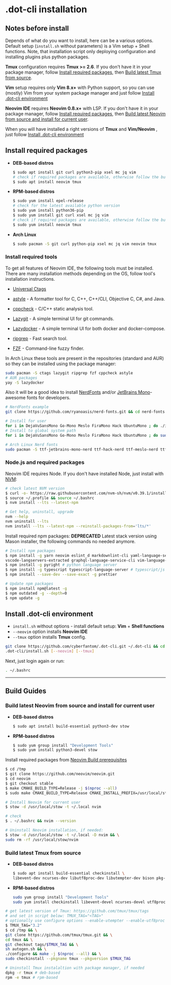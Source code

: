 # .dot-cli installation

## Notes before install

Depends of what do you want to install, here can be a various options. Default setup (`install.sh` without parameters) is a Vim setup + Shell functions. Note, that installation script only deploying configuration and installing plugins plus python packages.

**Tmux** configuration requires **Tmux >= 2.6**. If you don't have it in your package manager, follow [Install required packages](#install-required-packages),
then [Build latest Tmux from source](#build-latest-tmux-from-source).

**Vim** setup requires only **Vim 8.x+** with Python support, so you can use (mostly) Vim from your system package manager and just follow [Install .dot-cli environment](#install-.dot-cli-environment)

**Neovim IDE** requires **Neovim 0.8.x+** with LSP. If you don't have it in your package manager, follow [Install required packages](#install-required-packages),
then [Build latest Neovim from source and install for current user](#build-latest-neovim-from-source-and-install-for-current-user).

When you will have installed a right versions of **Tmux** and **Vim/Neovim** , just follow [Install .dot-cli environment](#install-.dot-cli-environment)

## Install required packages

- **DEB-based distros**

  ```bash
  $ sudo apt install git curl python3-pip xsel mc jq vim
  # check if required packages are available, otherwise follow the build guide
  $ sudo apt install neovim tmux
  ```

- **RPM-based distros**

  ```bash
  $ sudo yum install epel-release
  # check for the latest available python version
  $ sudo yum install python36-pip
  $ sudo yum install git curl xsel mc jq vim
  # check if required packages are available, otherwise follow the build guide
  $ sudo yum install neovim tmux
  ```

- **Arch Linux**

  ```bash
  $ sudo pacman -S git curl python-pip xsel mc jq vim neovim tmux
  ```

### Install required tools

To get all features of Neovim IDE, the following tools must be installed.
There are many installation methods depending on the OS, follow tool's installation
instructions.

- [Universal Ctags](https://github.com/universal-ctags/ctags)

- [astyle](https://astyle.sourceforge.net) - A formatter tool for C, C++, C++/CLI, Objective C, C#, and Java.

- [cppcheck](https://github.com/danmar/cppcheck) - C/C++ static analysis tool.

- [Lazygit](https://github.com/jesseduffield/lazygit#installation) - A simple terminal UI for git commands.

- [Lazydocker](https://github.com/jesseduffield/lazydocker#installation) - A simple terminal UI for both docker and docker-compose.

- [ripgrep](https://github.com/BurntSushi/ripgrep#installation) - Fast search tool.

- [FZF](https://github.com/junegunn/fzf) - Command-line fuzzy finder.

In Arch Linux these tools are present in the repositories (standard and AUR) so they can be installed using the package manager:

```bash
sudo pacman -S ctags lazygit ripgrep fzf cppcheck astyle
# AUR packages
yay -S lazydocker
```

Also it will be a good idea to install [NerdFonts](https://github.com/ryanoasis/nerd-fonts) and/or [JetBrains Mono](https://www.jetbrains.com/lp/mono/)- awesome fonts for developers.

```bash
# NerdFonts example
git clone https://github.com/ryanoasis/nerd-fonts.git && cd nerd-fonts

# Install for user
for i in DejaVuSansMono Go-Mono Meslo FiraMono Hack UbuntuMono ; do ./install.sh -U "$i" ; done
# Install to global system path
for i in DejaVuSansMono Go-Mono Meslo FiraMono Hack UbuntuMono ; do sudo ./install.sh -S "$i" ; done

# Arch Linux Nerd fonts
sudo pacman -S ttf-jetbrains-mono-nerd ttf-hack-nerd ttf-meslo-nerd ttf-firacode-nerd ttf-go-nerd ttf-ubuntu-mono-nerd
```

### Node.js and required packages

Neovim IDE requires Node. If you don't have installed Node, just install with [NVM](https://github.com/nvm-sh/nvm):

```bash
# check latest NVM version
$ curl -o- https://raw.githubusercontent.com/nvm-sh/nvm/v0.39.1/install.sh | bash
$ source ~/.profile && source ~/.bashrc
$ nvm install --lts --latest-npm

# Get help, uninstall, upgrade
nvm --help
nvm uninstall --lts
nvm install --lts --latest-npm --reinstall-packages-from='lts/*'
```

Install required npm packages:
**DEPRECATED** Latest stack version using Mason installer, the following commands no needed anymore.

```bash
# Install npm packages
$ npm install -g yarn neovim eslint_d markdownlint-cli yaml-language-server bash-language-server \
vscode-langservers-extracted graphql-language-service-cli vim-language-server
$ npm install -g pyright # python language server
$ npm install -g typescript typescript-language-server # typescript/js language server
$ npm install --save-dev --save-exact -g prettier

# Update npm packages
$ npm install npm@latest -g
$ npm outdated -g --depth=0
$ npm update -g
```

## Install .dot-cli environment

- `install.sh` without options - install default setup: **Vim** + **Shell functions**
- `--neovim` option installs **Neovim IDE**
- `--tmux` option installs **Tmux** config.

```bash
git clone https://github.com/cyberfantom/.dot-cli.git ~/.dot-cli && cd ~/
.dot-cli/install.sh [--neovim] [--tmux]
```

Next, just login again or run:

```bash
. ~/.bashrc
```

---

## Build Guides

### Build latest Neovim from source and install for current user

- **DEB-based distros**

  ```bash
  $ sudo apt install build-essential python3-dev stow
  ```

- **RPM-based distros**

  ```bash
  $ sudo yum group install "Development Tools"
  $ sudo yum install python3-devel stow
  ```

Install required packages from [Neovim Build prerequisites](https://github.com/neovim/neovim/wiki/Building-Neovim#build-prerequisites)

```bash
$ cd /tmp
$ git clone https://github.com/neovim/neovim.git
$ cd neovim
$ git checkout stable
$ make CMAKE_BUILD_TYPE=Release -j $(nproc --all)
$ sudo make CMAKE_BUILD_TYPE=Release CMAKE_INSTALL_PREFIX=/usr/local/stow/nvim install

# Install Neovim for current user
$ stow -d /usr/local/stow -t ~/.local nvim

# check
$ . ~/.bashrc && nvim --version

# Uninstall Neovim installation, if needed:
$ stow -d /usr/local/stow -t ~/.local -D nvim && \
sudo rm -rf /usr/local/stow/nvim
```

### Build latest Tmux from source

- **DEB-based distros**

  ```bash
  $ sudo apt install build-essential checkinstall \
  libevent-dev ncurses-dev libutf8proc-dev libutempter-dev bison pkg-config
  ```

- **RPM-based distros**

  ```bash
  sudo yum group install "Development Tools"
  sudo yum install checkinstall libevent-devel ncurses-devel utf8proc-devel libutempter-devel bison pkg-config
  ```

```bash
# get latest version of Tmux: https://github.com/tmux/tmux/tags
# and set in script below: TMUX_TAG="<TAG>"
# optionally use configure options --enable-utempter --enable-utf8proc
$ TMUX_TAG="3.2"
$ cd /tmp && \
git clone https://github.com/tmux/tmux.git && \
cd tmux && \
git checkout tags/$TMUX_TAG && \
sh autogen.sh && \
./configure && make -j $(nproc --all) && \
sudo checkinstall --pkgname tmux --pkgversion $TMUX_TAG

# Uninstall Tmux instalaltion with package manager, if needed
dpkg -r tmux # deb-based
rpm -e tmux # rpm-based
```
